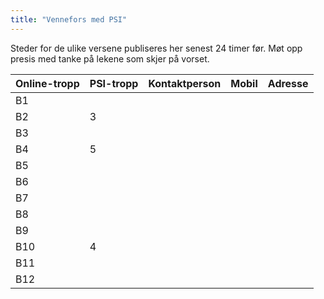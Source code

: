 ```yaml
---
title: "Vennefors med PSI"
---
```


Steder for de ulike versene publiseres her senest 24 timer før. Møt opp presis med tanke på lekene som skjer på vorset.

Online-tropp  | PSI-tropp  | Kontaktperson  | Mobil  | Adresse
------------- | ------------- | ------------- | ------------- | -------------
B1  |   |   |    | 
B2  | 3  |   |    | 
B3  |   |   |    | 
B4  | 5  |   |    | 
B5  |   |   |    | 
B6  |   |   |    | 
B7  |   |   |    | 
B8  |   |   |    | 
B9  |   |   |    | 
B10  | 4  |   |    | 
B11  |   |   |    | 
B12  |   |   |    |